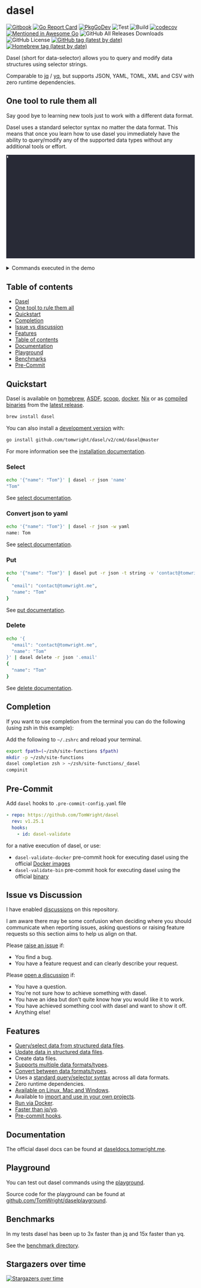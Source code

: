 # dasel

[![Gitbook](https://badges.aleen42.com/src/gitbook_1.svg)](https://daseldocs.tomwright.me)
[![Go Report Card](https://goreportcard.com/badge/github.com/TomWright/dasel/v2)](https://goreportcard.com/report/github.com/TomWright/dasel/v2)
[![PkgGoDev](https://pkg.go.dev/badge/github.com/tomwright/dasel)](https://pkg.go.dev/github.com/tomwright/dasel/v2)
![Test](https://github.com/TomWright/dasel/workflows/Test/badge.svg)
![Build](https://github.com/TomWright/dasel/workflows/Build/badge.svg)
[![codecov](https://codecov.io/gh/TomWright/dasel/branch/master/graph/badge.svg)](https://codecov.io/gh/TomWright/dasel)
[![Mentioned in Awesome Go](https://awesome.re/mentioned-badge.svg)](https://github.com/avelino/awesome-go)
![GitHub All Releases Downloads](https://img.shields.io/github/downloads/TomWright/dasel/total)
![GitHub License](https://img.shields.io/github/license/TomWright/dasel)
[![GitHub tag (latest by date)](https://img.shields.io/github/v/tag/TomWright/dasel?label=latest%20release)](https://github.com/TomWright/dasel/releases/latest)
[![Homebrew tag (latest by date)](https://img.shields.io/homebrew/v/dasel)](https://formulae.brew.sh/formula/dasel)

Dasel (short for data-selector) allows you to query and modify data structures using selector strings.

Comparable to [jq](https://github.com/stedolan/jq) / [yq](https://github.com/kislyuk/yq), but supports JSON, YAML, TOML, XML and CSV with zero runtime dependencies.

## One tool to rule them all

Say good bye to learning new tools just to work with a different data format.

Dasel uses a standard selector syntax no matter the data format. This means that once you learn how to use dasel you immediately have the ability to query/modify any of the supported data types without any additional tools or effort.

![Update Kubernetes Manifest](demo.gif)
<details>
<summary>Commands executed in the demo</summary>

```bash
# Piping data into dasel
echo '{"demo": "Integrating with github releases..."}' | dasel -r json 'demo'

# Fetch dasel releases from github api
curl -L \
    -H "Accept: application/vnd.github+json" \
    -H "X-GitHub-Api-Version: 2022-11-28" \
    https://api.github.com/repos/TomWright/dasel/releases > releases.json
less releases.json

# Extract and structure release data by version with download URL's by asset name
dasel -f releases.json -w yaml 'all().mapOf(version,tag_name,download,assets.all().mapOf(name,name,url,browser_download_url).merge()).merge()' > releases_download.yaml
less releases_download.yaml

# Restructure the above data into CSV format, destructuring into rows.
dasel -f releases_download.yaml -w csv 'all().download.all().mapOf(version,parent(2).version,name,name,url,url).merge()' > releases_download.csv
less releases_download.csv

# Fetch the first CSV row and output as JSON
dasel -f releases_download.csv -w json 'first()'
```
</details>

## Table of contents

- [Dasel](#dasel)
- [One tool to rule them all](#one-tool-to-rule-them-all)
- [Quickstart](#quickstart)
- [Completion](#completion)
- [Issue vs discussion](#issue-vs-discussion)
- [Features](#features)
- [Table of contents](#table-of-contents)
- [Documentation](#documentation)
- [Playground](#playground)
- [Benchmarks](#benchmarks)
- [Pre-Commit](#pre-commit)

## Quickstart

Dasel is available on [homebrew](https://daseldocs.tomwright.me/installation#homebrew), [ASDF](https://daseldocs.tomwright.me/installation#asdf), [scoop](https://daseldocs.tomwright.me/installation#scoop), [docker](https://daseldocs.tomwright.me/installation#docker), [Nix](https://daseldocs.tomwright.me/installation#nix) or as [compiled binaries](https://daseldocs.tomwright.me/installation#manual) from the [latest release](https://github.com/TomWright/dasel/releases/latest).

```bash
brew install dasel
```

You can also install a [development version](https://daseldocs.tomwright.me/installation#development-version) with:

```bash
go install github.com/tomwright/dasel/v2/cmd/dasel@master
```

For more information see the [installation documentation](https://daseldocs.tomwright.me/installation).

### Select

```bash
echo '{"name": "Tom"}' | dasel -r json 'name'
"Tom"
```

See [select documentation](https://daseldocs.tomwright.me/commands/select).

### Convert json to yaml

```bash
echo '{"name": "Tom"}' | dasel -r json -w yaml
name: Tom
```

See [select documentation](https://daseldocs.tomwright.me/commands/select).

### Put

```bash
echo '{"name": "Tom"}' | dasel put -r json -t string -v 'contact@tomwright.me' 'email'
{
  "email": "contact@tomwright.me",
  "name": "Tom"
}
```

See [put documentation](https://daseldocs.tomwright.me/commands/put).

### Delete

```bash
echo '{
  "email": "contact@tomwright.me",
  "name": "Tom"
}' | dasel delete -r json '.email'
{
  "name": "Tom"
}
```

See [delete documentation](https://daseldocs.tomwright.me/commands/delete).

## Completion

If you want to use completion from the terminal you can do the following (using zsh in this example):

Add the following to `~/.zshrc` and reload your terminal.
```bash
export fpath=(~/zsh/site-functions $fpath)
mkdir -p ~/zsh/site-functions
dasel completion zsh > ~/zsh/site-functions/_dasel
compinit
```

## Pre-Commit

Add `dasel` hooks to `.pre-commit-config.yaml` file

```yaml
- repo: https://github.com/TomWright/dasel
  rev: v1.25.1
  hooks:
    - id: dasel-validate
```

for a native execution of dasel, or use:

- `dasel-validate-docker` pre-commit hook for executing dasel using the official [Docker images](https://daseldocs.tomwright.me/installation#docker)
- `dasel-validate-bin` pre-commit hook for executing dasel using the official [binary](https://daseldocs.tomwright.me/installation)

## Issue vs Discussion

I have enabled [discussions](https://github.com/TomWright/dasel/discussions) on this repository.

I am aware there may be some confusion when deciding where you should communicate when reporting issues, asking questions or raising feature requests so this section aims to help us align on that.

Please [raise an issue](https://github.com/TomWright/dasel/issues) if:

- You find a bug.
- You have a feature request and can clearly describe your request.

Please [open a discussion](https://github.com/TomWright/dasel/discussions) if:

- You have a question.
- You're not sure how to achieve something with dasel.
- You have an idea but don't quite know how you would like it to work.
- You have achieved something cool with dasel and want to show it off.
- Anything else!

## Features

- [Query/select data from structured data files](https://daseldocs.tomwright.me/commands/select).
- [Update data in structured data files](https://daseldocs.tomwright.me/commands/put).
- Create data files.
- [Supports multiple data formats/types](https://daseldocs.tomwright.me/supported-file-formats).
- [Convert between data formats/types](https://daseldocs.tomwright.me/examples/change-file-format).
- Uses a [standard query/selector syntax](https://daseldocs.tomwright.me/functions/selector-overview) across all data formats.
- Zero runtime dependencies.
- [Available on Linux, Mac and Windows](https://daseldocs.tomwright.me/installation).
- Available to [import and use in your own projects](https://pkg.go.dev/github.com/tomwright/dasel/v2).
- [Run via Docker](https://daseldocs.tomwright.me/installation#docker).
- [Faster than jq/yq](#benchmarks).
- [Pre-commit hooks](#pre-commit).

## Documentation

The official dasel docs can be found at [daseldocs.tomwright.me](https://daseldocs.tomwright.me).

## Playground

You can test out dasel commands using the [playground](https://dasel.tomwright.me).

Source code for the playground can be found at [github.com/TomWright/daselplayground](https://github.com/TomWright/daselplayground).

## Benchmarks

In my tests dasel has been up to 3x faster than jq and 15x faster than yq.

See the [benchmark directory](./benchmark/README.md).

## Stargazers over time

[![Stargazers over time](https://starchart.cc/TomWright/dasel.svg)](https://starchart.cc/TomWright/dasel)
